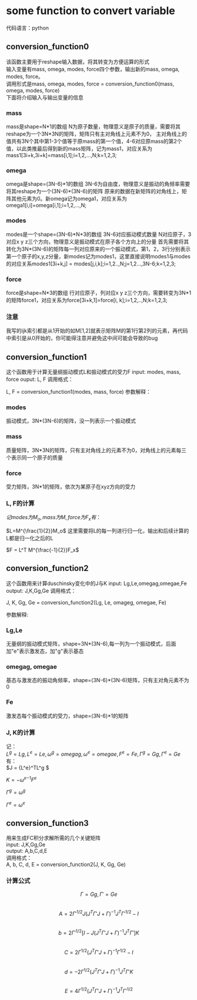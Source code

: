 # some function to convert variable
代码语言：python
## conversion_function0
该函数主要用于reshape输入数据，将其转变为方便运算的形式 <br>
输入变量有mass, omega, modes, force四个参数，输出新的mass, omega, modes, force。 <br>
调用形式是mass, omega, modes, force = conversion_function0(mass, omega, modes, force) <br>
下面将介绍输入与输出变量的信息 <br>
### mass
mass是shape=N\*1的数组 N为原子数量，物理意义是原子的质量，需要将其reshape为一个3N\*3N的矩阵，矩阵只有主对角线上元素不为0，
主对角线上的值共有3N个其中第1-3个值等于原mass的第一个值，4-6对应原mass的第2个值，以此类推最后得到新的mass矩阵，记为mass1，对应关系为mass1[3i+k,3i+k]=mass[i,1];i=1,2,...,N;k=1,2,3;
### omega
omega是shape=(3N-6)\*1的数组 3N-6为自由度，物理意义是振动的角频率需要将其reshape为一个(3N-6)\*(3N-6)的矩阵
原来的数据在新矩阵的对角线上，矩阵其他元素为0。新omega记为omega1，对应关系为omega1[i,i]=omega[i,1];i=1,2,...,N;
### modes
modes是一个shape=(3N-6)\*N\*3的数组 3N-6对应振动模式数量 N对应原子，3对应x y z三个方向，物理意义是振动模式在原子各个方向上的分量
首先需要将其转化为3N\*(3N-6)的矩阵每一列对应原来的一个振动模式，第1，2，3行分别表示第一个原子的x,y,z分量，新modes记为modes1，这里直接说明modes1与modes的对应关系modes1[3i+k,j] = modes[j,i,k];i=1,2..,N;j=1,2...,3N-6;k=1,2,3;
### force
force是shape=N*3的数组 行对应原子，列对应x y z三个方向，需要转变为3N\*1的矩阵force1，对应关系为force[3i+k,1]=force[i, k];i=1,2,..,N;k=1,2,3;
### 注意
我写的ijk索引都是从1开始的如M[1,2]就表示矩阵M的第1行第2列的元素，再代码中索引是从0开始的，你可能得注意并避免这中间可能会导致的bug

## conversion_function1
这个函数用于计算无量纲振动模式L和振动模式的受力F
input: modes, mass, force
ouput: L, F
调用格式：

L, F = conversion_function1(modes, mass, force)
参数解释：
### modes 
振动模式，3N\*(3N-6)的矩阵，没一列表示一个振动模式
### mass
质量矩阵，3N\*3N的矩阵，只有主对角线上的元素不为0，对角线上的元素每三个表示同一个原子的质量
### force
受力矩阵，3N\*1的矩阵，依次为某原子在xyz方向的受力
### L, F的计算
$记modes为M_o,mass为M,force为F_x有：$

$L=M^{\frac{1}{2}}M_o$
这里需要将L的每一列进行归一化，输出和后续计算的L都是归一化之后的L

$F = L^T M^{\frac{-1}{2}}F_x$

## conversion_function2
这个函数用来计算duschinsky变化中的J与K
input: Lg,Le,omegag,omegae,Fe
output: J,K,Gg,Ge
调用格式：

J, K, Gg, Ge = conversion_function2(Lg, Le, omageg, omegae, Fe)

参数解释:
### Lg,Le
无量纲的振动模式矩阵，shape=3N\*(3N-6),每一列为一个振动模式，后面加"e"表示激发态，加"g"表示基态
### omegag, omegae
基态与激发态的振动角频率，shape=(3N-6)\*(3N-6)矩阵，只有主对角元素不为0
### Fe
激发态每个振动模式的受力，shape=(3N-6)\*1的矩阵
### J, K的计算
记：<br>
$L^g = Lg, L^e = Le, \omega^g = omegag, \omega^e = omegae, F^e = Fe ,\Gamma^g=Gg, \Gamma^e=Ge$ <br>
有：<br>
$J = {L^e}^TL^g $

$K = -{\omega^e}^{-1}F^e$

$\Gamma^g = \omega^g$

$\Gamma^e = \omega^e$

## conversion_function3
用来生成FC积分求解所需的几个关键矩阵<br>
input: J,K,Gg,Ge <br>
output: A,b,C,d,E <br>
调用格式：<br>
A, b, C, d, E = conversion_function2(J, K, Gg, Ge) <br>
### 计算公式
$$ \Gamma=Gg, \Gamma'=Ge $$ <br>
$$	A = 2\Gamma'^{1/2}J(J^T\Gamma'J+\Gamma)^{-1}J^T\Gamma'^{1/2} - I $$ <br>
$$	b = 2\Gamma'^{1/2}[I - J(J^T\Gamma'J+\Gamma)^{-1}J^T\Gamma']K $$ <br>
$$	C = 2\Gamma^{1/2}(J^T\Gamma'J+\Gamma)^{-1}\Gamma^{1/2} - I $$ <br>
$$	d = -2\Gamma^{1/2}(J^T\Gamma'J+\Gamma)^{-1}J^T\Gamma'K $$ <br>
$$	E = 4\Gamma^{1/2}(J^T\Gamma'J+\Gamma)^{-1}J^T\Gamma'^{1/2} $$ <br>
